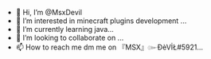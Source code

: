 - 👋 Hi, I’m @MsxDevil
- 👀 I’m interested in minecraft plugins development ...
- 🌱 I’m currently learning java...
- 💞️ I’m looking to collaborate on ...
- 📫 How to reach me dm me on 『MSX』๛ĐèVİŁ#5921...

<!---
MsxDevil/MsxDevil is a ✨ special ✨ repository because its `README.md` (this file) appears on your GitHub profile.
You can click the Preview link to take a look at your changes.
--->
